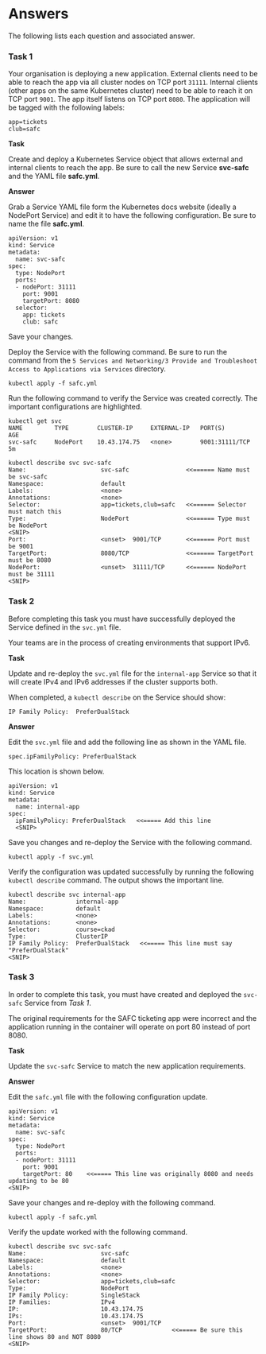 # Answers

The following lists each question and associated answer.

### Task 1

Your organisation is deploying a new application. External clients need to be able to reach the app via all cluster nodes on TCP port `31111`. Internal clients (other apps on the same Kubernetes cluster) need to be able to reach it on TCP port `9001`. The app itself listens on TCP port `8080`. The application will be tagged with the following labels:

```
app=tickets
club=safc
```

**Task**

Create and deploy a Kubernetes Service object that allows external and internal clients to reach the app. Be sure to call the new Service **svc-safc** and the YAML file **safc.yml**.

**Answer**

Grab a Service YAML file form the Kubernetes docs website (ideally a NodePort Service) and edit it to have the following configuration. Be sure to name the file **safc.yml**.

```
apiVersion: v1
kind: Service
metadata:
  name: svc-safc
spec:
  type: NodePort
  ports:
  - nodePort: 31111
    port: 9001
    targetPort: 8080
  selector:
    app: tickets
    club: safc
```

Save your changes.

Deploy the Service with the following command. Be sure to run the command from the `5 Services and Networking/3 Provide and Troubleshoot Access to Applications via Services` directory.

```
kubectl apply -f safc.yml
```

Run the following command to verify the Service was created correctly. The important configurations are highlighted.

```
kubectl get svc
NAME         TYPE        CLUSTER-IP     EXTERNAL-IP   PORT(S)          AGE
svc-safc     NodePort    10.43.174.75   <none>        9001:31111/TCP   5m

kubectl describe svc svc-safc
Name:                     svc-safc                <<====== Name must be svc-safc
Namespace:                default
Labels:                   <none>
Annotations:              <none>
Selector:                 app=tickets,club=safc   <<====== Selector must match this
Type:                     NodePort                <<====== Type must be NodePort
<SNIP>
Port:                     <unset>  9001/TCP       <<====== Port must be 9001
TargetPort:               8080/TCP                <<====== TargetPort must be 8080
NodePort:                 <unset>  31111/TCP      <<====== NodePort must be 31111
<SNIP>
```

### Task 2

Before completing this task you must have successfully deployed the Service defined in the `svc.yml` file.

Your teams are in the process of creating environments that support IPv6.

**Task**

Update and re-deploy the `svc.yml` file for the `internal-app` Service so that it will create IPv4 and IPv6 addresses if the cluster supports both.

When completed, a `kubectl describe` on the Service should show:

`IP Family Policy:  PreferDualStack`

**Answer**

Edit the `svc.yml` file and add the following line as shown in the YAML file.

`spec.ipFamilyPolicy: PreferDualStack`

This location is shown below.

```
apiVersion: v1
kind: Service
metadata:
  name: internal-app
spec:
  ipFamilyPolicy: PreferDualStack   <<===== Add this line
  <SNIP>
```

Save you changes and re-deploy the Service with the following command.

`kubectl apply -f svc.yml`

Verify the configuration was updated successfully by running the following `kubectl describe` command. The output shows the important line.

```
kubectl describe svc internal-app
Name:              internal-app
Namespace:         default
Labels:            <none>
Annotations:       <none>
Selector:          course=ckad
Type:              ClusterIP
IP Family Policy:  PreferDualStack   <<===== This line must say "PreferDualStack"
<SNIP>
```

### Task 3

In order to complete this task, you must have created and deployed the `svc-safc` Service from *Task 1*. 

The original requirements for the SAFC ticketing app were incorrect and the application running in the container will operate on port 80 instead of port 8080.

**Task**

Update the `svc-safc` Service to match the new application requirements.

**Answer**

Edit the `safc.yml` file with the following configuration update.

```
apiVersion: v1
kind: Service
metadata:
  name: svc-safc
spec:
  type: NodePort
  ports:
  - nodePort: 31111
    port: 9001
    targetPort: 80    <<===== This line was originally 8080 and needs updating to be 80
<SNIP>
```

Save your changes and re-deploy with the following command.

`kubectl apply -f safc.yml`

Verify the update worked with the following command.

```
kubectl describe svc svc-safc
Name:                     svc-safc
Namespace:                default
Labels:                   <none>
Annotations:              <none>
Selector:                 app=tickets,club=safc
Type:                     NodePort
IP Family Policy:         SingleStack
IP Families:              IPv4
IP:                       10.43.174.75
IPs:                      10.43.174.75
Port:                     <unset>  9001/TCP
TargetPort:               80/TCP              <<===== Be sure this line shows 80 and NOT 8080
<SNIP>
```